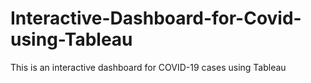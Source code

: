 # Interactive-Dashboard-for-Covid-using-Tableau
This is an interactive dashboard for COVID-19 cases using Tableau
